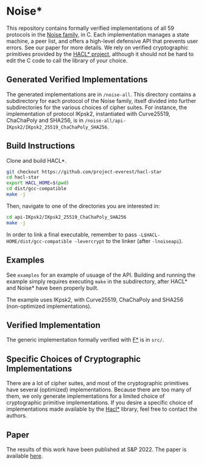 Noise\*
=======

This repository contains formally verified implementations of all 59 protocols in the
[Noise family](http://www.noiseprotocol.org/), in C.
Each implementation manages a state machine, a peer list, and offers a high-level
defensive API that prevents user errors. See our paper for more details. We rely on
verified cryptographic primitives provided by the
[HACL\* project](https://github.com/project-everest/hacl-star), although it
should not be hard to edit the C code to call the library of your choice.

## Generated Verified Implementations

The generated implementations are in `/noise-all`.
This directory contains a subdirectory for each protocol of the Noise family,
itself divided into further subdirectories for the various choices of cipher suites.
For instance, the implementation of protocol IKpsk2, instantiated with Curve25519, ChaChaPoly and
SHA256, is in `/noise-all/api-IKpsk2/IKpsk2_25519_ChaChaPoly_SHA256`.

## Build Instructions

Clone and build HACL\*.

```bash
git checkout https://github.com/project-everest/hacl-star
cd hacl-star
export HACL_HOME=$(pwd)
cd dist/gcc-compatible
make -j
```

Then, navigate to one of the directories you are interested in:

```bash
cd api-IKpsk2/IKpsk2_25519_ChaChaPoly_SHA256
make -j
```

In order to link a final executable, remember to pass
`-L$HACL-HOME/dist/gcc-compatible -levercrypt` to the linker (after
`-lnoiseapi`).

## Examples

See `examples` for an example of usuage of the API.
Building and running the example simply requires executing `make` in the subdirectory,
after HACL* and Noise\* have been properly built.

The example uses IKpsk2, with Curve25519, ChaChaPoly and SHA256 (non-optimized
implementations).

## Verified Implementation

The generic implementation formally verified with [F\*](https://www.fstar-lang.org/)
is in `src/`.

## Specific Choices of Cryptographic Implementations

There are a lot of cipher suites, and most of the cryptographic primitives have
several (optimized) implementations. Because there are too many of them, we only
generate implementations for a limited choice of cryptographic primitive
implementations. If you desire a specific choice of implementations made available
by the [Hacl\*](https://github.com/project-everest/hacl-star) library, feel free
to contact the authors.

## Paper

The results of this work have been published at S&P 2022.
The paper is available [here](https://eprint.iacr.org/2022/607.pdf).

